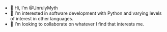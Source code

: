 - 👋 Hi, I’m @UnrulyMyth
- 👀 I’m interested in software development with Python and varying levels of interest in other languages.
- 💞️ I’m looking to collaborate on whatever I find that interests me.